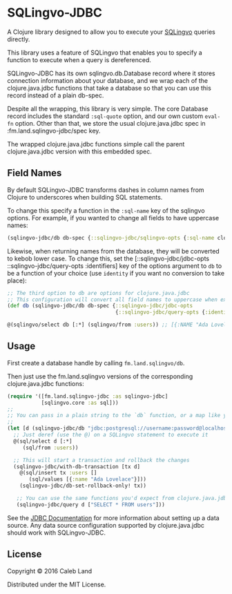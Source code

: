 # SQLingvo-JDBC

A Clojure library designed to allow you to execute your [SQLingvo][] queries
directly.

This library uses a feature of SQLingvo that enables you to specify a function
to execute when a query is dereferenced.

SQLingvo-JDBC has its own sqlingvo.db.Database record where it stores connection
information about your database, and we wrap each of the clojure.java.jdbc
functions that take a database so that you can use this record instead of a
plain db-spec.

Despite all the wrapping, this library is very simple. The core Database record
includes the standard `:sql-quote` option, and our own custom `eval-fn` option.
Other than that, we store the usual clojure.java.jdbc spec in
:fm.land.sqlingvo-jdbc/spec key.

The wrapped clojure.java.jdbc functions simple call the parent clojure.java.jdbc
version with this embedded spec.

## Field Names

By default SQLingvo-JDBC transforms dashes in column names from Clojure to
underscores when building SQL statements.

To change this specify a function in the `:sql-name` key of the sqlingvo
options. For example, if you wanted to change all fields to have uppercase
names:

```clojure
(sqlingvo-jdbc/db db-spec {::sqlingvo-jdbc/sqlingvo-opts {:sql-name clojure.string/upper-case}})
```

Likewise, when returning names from the database, they will be converted to
kebob lower case. To change this, set the
[::sqlingvo-jdbc/jdbc-opts ::sqlingvo-jdbc/query-opts :identifiers] key of the
options argument to `db` to be a function of your choice (use `identity` if you
want no conversion to take place):

```clojure
;; The third option to db are options for clojure.java.jdbc
;; This configuration will convert all field names to uppercase when executing query statement
(def db (sqlingvo-jdbc/db db-spec {::sqlingvo-jdbc/jdbc-opts
                                   {::sqlingvo-jdbc/query-opts {:identifiers #(string/upper-case %)}}}))

@(sqlingvo/select db [:*] (sqlingvo/from :users)) ;; [{:NAME "Ada Lovelace" :EMAIL "ada@lovelace.net"}]
```

## Usage

First create a database handle by calling `fm.land.sqlingvo/db`.

Then just use the fm.land.sqlingvo versions of the corresponding clojure.java.jdbc
functions:

```clojure
(require '([fm.land.sqlingvo-jdbc :as sqlingvo-jdbc]
           [sqlingvo.core :as sql]))
;;
;; You can pass in a plain string to the `db` function, or a map like you would to clojure.java.jdbc/get-connection
;;
(let [d (sqlingvo-jdbc/db "jdbc:postgresql://username:password@localhost:5432/some_database")]
  ;; Just deref (use the @) on a SQLingvo statement to execute it
  @(sql/select d [:*]
     (sql/from :users))

  ;; This will start a transaction and rollback the changes
  (sqlingvo-jdbc/with-db-transaction [tx d]
    @(sql/insert tx :users []
       (sql/values [{:name "Ada Lovelace"}]))
    (sqlingvo-jdbc/db-set-rollback-only! tx))

   ;; You can use the same functions you'd expect from clojure.java.jdbc
   (sqlingvo-jdbc/query d ["SELECT * FROM users"]))
```

See the [JDBC Documentation][jdbc-spec-docs] for more information about setting
up a data source. Any data source configuration supported by clojure.java.jdbc
should work with SQLingvo-JDBC.

## License

Copyright © 2016 Caleb Land

Distributed under the MIT License.

[SQLingvo]: https://github.com/r0man/sqlingvo
[jdbc-spec-docs]: http://clojure-doc.org/articles/ecosystem/java_jdbc/home.html#setting-up-a-data-source
